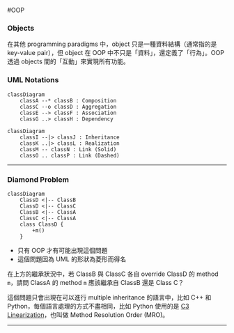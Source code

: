 #OOP 

### Objects

在其他 programming paradigms 中，object 只是一種資料結構（通常指的是 key-value pair），但 object 在 OOP 中不只是「資料」，還定義了「行為」。OOP 透過 objects 間的「互動」來實現所有功能。

### UML Notations

```mermaid
classDiagram
    classA --* classB : Composition
    classC --o classD : Aggregation
    classE --> classF : Association
    classG ..> classH : Dependency
```

```mermaid
classDiagram
    classI --|> classJ : Inheritance
    classK ..|> classL : Realization
    classM -- classN : Link (Solid)
    classO .. classP : Link (Dashed)
```

---

### Diamond Problem

```mermaid
classDiagram
    ClassD <|-- ClassB
    ClassD <|-- ClassC
    ClassB <|-- ClassA
    ClassC <|-- ClassA
    class ClassD {
        +m()
    }
```

- 只有 OOP 才有可能出現這個問題
- 這個問題因為 UML 的形狀為菱形而得名

在上方的繼承狀況中，若 ClassB 與 ClassC 各自 override ClassD 的 method `m`，請問 ClassA 的 method `m` 應該繼承自 ClassB 還是 Class C？

這個問題只會出現在可以進行 multiple inheritance 的語言中，比如 C++ 和 Python，每個語言處理的方式不盡相同，比如 Python 使用的是 [C3 Linearization](https://en.wikipedia.org/wiki/C3_linearization)，也叫做 Method Resolution Order (MRO)。

---
